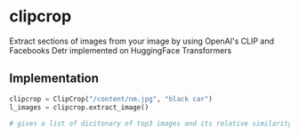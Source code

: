 # clipcrop
Extract sections of images from your image by using OpenAI's CLIP and Facebooks Detr implemented on HuggingFace Transformers

## Implementation

```python
clipcrop = ClipCrop("/content/nm.jpg", "black car")
l_images = clipcrop.extract_image()

# gives a list of dicitonary of top3 images and its relative similarity score and you can override this by setting num = 5  to get top 5 etc
```



